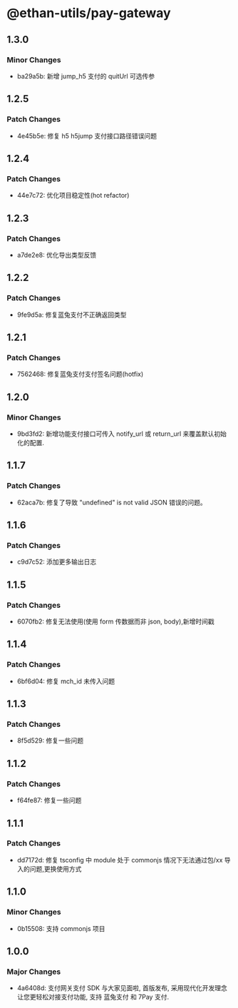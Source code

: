 # @ethan-utils/pay-gateway

## 1.3.0

### Minor Changes

- ba29a5b: 新增 jump_h5 支付的 quitUrl 可选传参

## 1.2.5

### Patch Changes

- 4e45b5e: 修复 h5 h5jump 支付接口路径错误问题

## 1.2.4

### Patch Changes

- 44e7c72: 优化项目稳定性(hot refactor)

## 1.2.3

### Patch Changes

- a7de2e8: 优化导出类型反馈

## 1.2.2

### Patch Changes

- 9fe9d5a: 修复蓝兔支付不正确返回类型

## 1.2.1

### Patch Changes

- 7562468: 修复蓝兔支付支付签名问题(hotfix)

## 1.2.0

### Minor Changes

- 9bd3fd2: 新增功能支付接口可传入 notify_url 或 return_url 来覆盖默认初始化的配置.

## 1.1.7

### Patch Changes

- 62aca7b: 修复了导致 "undefined" is not valid JSON 错误的问题。

## 1.1.6

### Patch Changes

- c9d7c52: 添加更多输出日志

## 1.1.5

### Patch Changes

- 6070fb2: 修复无法使用(使用 form 传数据而非 json, body),新增时间戳

## 1.1.4

### Patch Changes

- 6bf6d04: 修复 mch_id 未传入问题

## 1.1.3

### Patch Changes

- 8f5d529: 修复一些问题

## 1.1.2

### Patch Changes

- f64fe87: 修复一些问题

## 1.1.1

### Patch Changes

- dd7172d: 修复 tsconfig 中 module 处于 commonjs 情况下无法通过包/xx 导入的问题,更换使用方式

## 1.1.0

### Minor Changes

- 0b15508: 支持 commonjs 项目

## 1.0.0

### Major Changes

- 4a6408d: 支付网关支付 SDK 与大家见面啦, 首版发布, 采用现代化开发理念让您更轻松对接支付功能, 支持 蓝兔支付 和 7Pay 支付.
